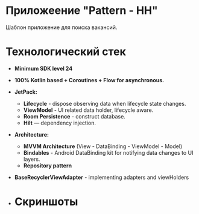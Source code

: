 # Приложеение "Pattern - HH"
Шаблон приложение для поиска вакансий.

# Технологический стек
- **Minimum SDK level 24**
- **100% Kotlin based + Coroutines + Flow for asynchronous.**
- **JetPack:**
  - **Lifecycle** - dispose observing data when lifecycle state changes.
  - **ViewModel** - UI related data holder, lifecycle aware.
  - **Room Persistence** - construct database.
  - **Hilt** — dependency injection.
- **Architecture:**
  - **MVVM Architecture** (View - DataBinding - ViewModel - Model)
  - **Bindables** - Android DataBinding kit for notifying data changes to UI layers.
  - **Repository pattern**
- **BaseRecyclerViewAdapter** - implementing adapters and viewHolders

- # Скриншоты
